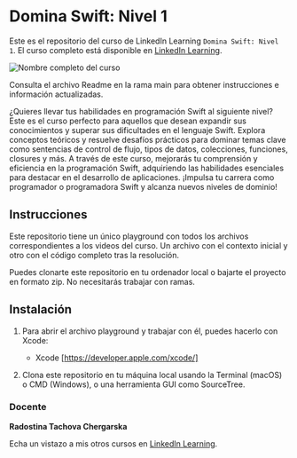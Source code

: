 # Domina Swift: Nivel 1

Este es el repositorio del curso de LinkedIn Learning `Domina Swift: Nivel 1`. El curso completo está disponible en [LinkedIn Learning][lil-course-url].

![Nombre completo del curso][lil-thumbnail-url] 

Consulta el archivo Readme en la rama main para obtener instrucciones e información actualizadas.

¿Quieres llevar tus habilidades en programación Swift al siguiente nivel? Este es el curso perfecto para aquellos que desean expandir sus conocimientos y superar sus dificultades en el lenguaje Swift. Explora conceptos teóricos y resuelve desafíos prácticos para dominar temas clave como sentencias de control de flujo, tipos de datos, colecciones, funciones, closures y más. A través de este curso, mejorarás tu comprensión y eficiencia en la programación Swift, adquiriendo las habilidades esenciales para destacar en el desarrollo de aplicaciones. ¡Impulsa tu carrera como programador o programadora Swift y alcanza nuevos niveles de dominio!

## Instrucciones

Este repositorio tiene un único playground con todos los archivos correspondientes a los videos del curso. Un archivo con el contexto inicial y otro con el código completo tras la resolución. 

Puedes clonarte este repositorio en tu ordenador local o bajarte el proyecto en formato zip. No necesitarás trabajar con ramas.


## Instalación

1. Para abrir el archivo playground y trabajar con él, puedes hacerlo con Xcode:
   - Xcode [https://developer.apple.com/xcode/]

2. Clona este repositorio en tu máquina local usando la Terminal (macOS) o CMD (Windows), o una herramienta GUI como SourceTree.


### Docente

**Radostina Tachova Chergarska**

Echa un vistazo a mis otros cursos en [LinkedIn Learning](https://www.linkedin.com/learning/instructors/radostina-tachova-chergarska).

[0]: # (Replace these placeholder URLs with actual course URLs)
[lil-course-url]: https://www.linkedin.com/learning/domina-swift-nivel-1
[lil-thumbnail-url]: https://media.licdn.com/dms/image/D560DAQGJu01CS7SgqA/learning-public-crop_675_1200/0/1695726146477?e=2147483647&v=beta&t=KivLvVSNKERdzMc1KcsxGx17j-EB37RE_9A3kKOoJUw
(End of ES-Instruction ###############################################################################################)
